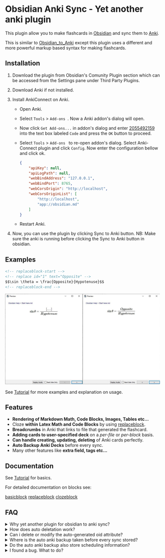 # Obsidian Anki Sync - Yet another anki plugin

This plugin allow you to make flashcards in [Obsidian](https://obsidian.md/) and sync them to [Anki](https://apps.ankiweb.net/).

This is similar to [Obsidian_to_Anki](https://github.com/Pseudonium/Obsidian_to_Anki) except this plugin uses a different and more powerful markup based syntax for making flashcards.

## Installation

1. Download the plugin from Obsidian's Comunity Plugin section which can be accessed from the Settings pane under Third Party Plugins.

2. Download Anki if not installed.

3. Install AnkiConnect on Anki.

   - Open Anki.

   - Select `Tools` > `Add-ons `. Now a Anki addon's dialog will open. 

   - Now click `Get Add-ons...` in addon's dialog and enter [2055492159](https://ankiweb.net/shared/info/2055492159) into the text box labeled `Code` and press the `OK` button to proceed.

   - Select `Tools` > `Add-ons ` to re-open addon's dialog. Select Anki-Connect plugin and click `Config`. Now enter the configuration bellow and click ok.

     ```json
     {
         "apiKey": null,
         "apiLogPath": null,
         "webBindAddress": "127.0.0.1",
         "webBindPort": 8765,
         "webCorsOrigin": "http://localhost",
         "webCorsOriginList": [
             "http://localhost",
             "app://obsidian.md"
         ]
     }
     ```

     

   - Restart Anki.

4. Now, you can use the plugin by clicking Sync to Anki button. 
   NB: Make sure the anki is running before clicking the Sync to Anki button in obsidian.

## Examples

```markdown
<!-- replaceblock-start -->
<!-- replace id="1" text="Opposite" -->
$$\sin \theta = \frac{Opposite}{Hypotenuse}$$
<!-- replaceblock-end -->
```
![Cards](./docs/images/Tut0.jpg)

See [Tutorial](https://github.com/debanjandhar12/Obsidian-Anki-Sync/blob/main/docs/Tutorial.md) for more examples and explanation on usage.

## Features

- **Rendering of Markdown Math, Code Blocks, Images, Tables etc...**
- Cloze **within Latex Math and Code Blocks** by using [replaceblock](https://github.com/debanjandhar12/Obsidian-Anki-Sync/blob/main/docs/replaceblock.md).
- **Breadcrumbs** in Anki that links to file that generated the flashcard.
- **Adding cards to user-specified deck** on a *per-file* or *per-block* basis.
- **Can handle creating, updating, deleting** of Anki cards perfectly.
- **Auto Backup Anki Decks** before every sync.
- Many other features like **extra field, tags etc...**

## Documentation

See [Tutorial](https://github.com/debanjandhar12/Obsidian-Anki-Sync/blob/main/docs/Tutorial.md) for basics.

For detailed documentation on blocks see: 

[basicblock](https://github.com/debanjandhar12/Obsidian-Anki-Sync/blob/main/docs/basicblock.md) [replaceblock](https://github.com/debanjandhar12/Obsidian-Anki-Sync/blob/main/docs/replaceblock.md) [clozeblock](https://github.com/debanjandhar12/Obsidian-Anki-Sync/blob/main/docs/clozeblock.md)

## FAQ
<details>
 <summary>Why yet another plugin for obsidian to anki sync?</summary>
The existing two plugins have a major limitation to implement my workflow: No clozes inside math and code blocks ☹ <br>
This is why I made this.
</details>

<details>
 <summary>How does auto deletation work?</summary>
   First, each anki card is marked as "created by plugin from this vault" and "not created by plugin from this vault". A card is marked as "created by plugin" if it contains the name of vault as tag, as well as ObsidianAnkiSync tag, as well as the type of note of the card must be of type ObsidianAnkiSyncModel.
   Now, if a card is marked "created by plugin from this vault" but it is not available in the vault, then the card is deleted.
</details>

<details>
 <summary>Can i delete or modify the auto-generated oid attribute?
 </summary>
<b>No!</b> Please dont do that. <br> The plugin uses the oid to track the cards in anki.
Deleting it will cause the plugin to delete the old card and create a new one in Anki. This means that the scheduling information for the card gets deleted if you remove or modify oid.
</details>

<details>
 <summary>Where is the auto anki backup taken before every sync stored?</summary>
In Windows 10, it is stored at:<br>
C:\Users\{WindowsUserName}\AppData\Roaming\Anki2\{AnkiProfileName}
<br><br>
NB: It is stored in a per-deck basis with name ObsidianAnkiSync-Backup-${timestamp}_${deck}.apkg
</details>

<details>
 <summary>Do the auto anki backup also store scheduling information?</summary>
 Yes.
</details>
<details>
 <summary>I found a bug. What to do?</summary>
 Please create a issue <a href="https://github.com/debanjandhar12/Obsidian-Anki-Sync/issues">here</a>
</details>
